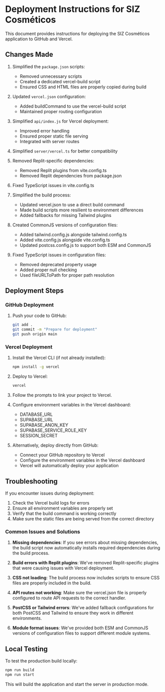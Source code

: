 # Deployment Instructions for SIZ Cosméticos

This document provides instructions for deploying the SIZ Cosméticos application to GitHub and Vercel.

## Changes Made

1. Simplified the `package.json` scripts:
   - Removed unnecessary scripts
   - Created a dedicated vercel-build script
   - Ensured CSS and HTML files are properly copied during build

2. Updated `vercel.json` configuration:
   - Added buildCommand to use the vercel-build script
   - Maintained proper routing configuration

3. Simplified `api/index.js` for Vercel deployment:
   - Improved error handling
   - Ensured proper static file serving
   - Integrated with server routes

4. Simplified `server/vercel.ts` for better compatibility

5. Removed Replit-specific dependencies:
   - Removed Replit plugins from vite.config.ts
   - Removed Replit dependencies from package.json

6. Fixed TypeScript issues in vite.config.ts

7. Simplified the build process:
   - Updated vercel.json to use a direct build command
   - Made build scripts more resilient to environment differences
   - Added fallbacks for missing Tailwind plugins

8. Created CommonJS versions of configuration files:
   - Added tailwind.config.js alongside tailwind.config.ts
   - Added vite.config.js alongside vite.config.ts
   - Updated postcss.config.js to support both ESM and CommonJS

9. Fixed TypeScript issues in configuration files:
   - Removed deprecated property usage
   - Added proper null checking
   - Used fileURLToPath for proper path resolution

## Deployment Steps

### GitHub Deployment

1. Push your code to GitHub:
   ```bash
   git add .
   git commit -m "Prepare for deployment"
   git push origin main
   ```

### Vercel Deployment

1. Install the Vercel CLI (if not already installed):
   ```bash
   npm install -g vercel
   ```

2. Deploy to Vercel:
   ```bash
   vercel
   ```

3. Follow the prompts to link your project to Vercel.

4. Configure environment variables in the Vercel dashboard:
   - DATABASE_URL
   - SUPABASE_URL
   - SUPABASE_ANON_KEY
   - SUPABASE_SERVICE_ROLE_KEY
   - SESSION_SECRET

5. Alternatively, deploy directly from GitHub:
   - Connect your GitHub repository to Vercel
   - Configure the environment variables in the Vercel dashboard
   - Vercel will automatically deploy your application

## Troubleshooting

If you encounter issues during deployment:

1. Check the Vercel build logs for errors
2. Ensure all environment variables are properly set
3. Verify that the build command is working correctly
4. Make sure the static files are being served from the correct directory

### Common Issues and Solutions

1. **Missing dependencies**: If you see errors about missing dependencies, the build script now automatically installs required dependencies during the build process.

2. **Build errors with Replit plugins**: We've removed Replit-specific plugins that were causing issues with Vercel deployment.

3. **CSS not loading**: The build process now includes scripts to ensure CSS files are properly included in the build.

4. **API routes not working**: Make sure the vercel.json file is properly configured to route API requests to the correct handler.

5. **PostCSS or Tailwind errors**: We've added fallback configurations for both PostCSS and Tailwind to ensure they work in different environments.

6. **Module format issues**: We've provided both ESM and CommonJS versions of configuration files to support different module systems.

## Local Testing

To test the production build locally:

```bash
npm run build
npm run start
```

This will build the application and start the server in production mode.
